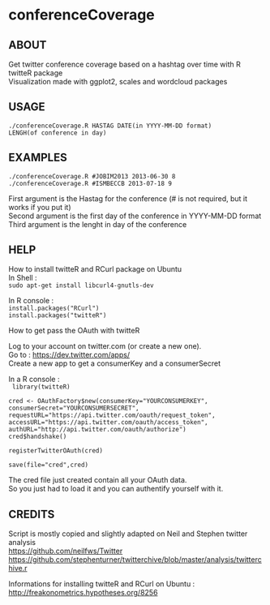 conferenceCoverage
===

ABOUT
---
Get twitter conference coverage based on a hashtag over time with R twitteR package  
Visualization made with ggplot2, scales and wordcloud packages

USAGE
---
<code>./conferenceCoverage.R HASTAG DATE(in YYYY-MM-DD format) LENGH(of conference in day)</code>

EXAMPLES
---
<code>./conferenceCoverage.R #JOBIM2013 2013-06-30 8</code>  
<code>./conferenceCoverage.R #ISMBECCB 2013-07-18 9</code>

First argument is the Hastag for the conference (# is not required, but it works if you put it)  
Second argument is the first day of the conference in YYYY-MM-DD format  
Third argument is the lenght in day of the conference

HELP
---
How to install twitteR and RCurl package on Ubuntu  
In Shell :  
<code>sudo apt-get install libcurl4-gnutls-dev</code>

In R console :  
<code>install.packages("RCurl")</code>  
<code>install.packages("twitteR")</code>

How to get pass the OAuth with twitteR

Log to your account on twitter.com (or create a new one).  
Go to : https://dev.twitter.com/apps/  
Create a new app to get a consumerKey and a consumerSecret

In a R console :  
<code>
	library(twitteR)  
	cred <- OAuthFactory$new(consumerKey="YOURCONSUMERKEY",  
		consumerSecret="YOURCONSUMERSECRET",  
		requestURL="https://api.twitter.com/oauth/request_token",  
		accessURL="https://api.twitter.com/oauth/access_token",  
		authURL="http://api.twitter.com/oauth/authorize")  
	cred$handshake()  
	registerTwitterOAuth(cred)  
	save(file="cred",cred)
</code>

The cred file just created contain all your OAuth data.  
So you just had to load it and you can authentify yourself with it.

CREDITS
---
Script is mostly copied and slightly adapted on Neil and Stephen twitter analysis  
https://github.com/neilfws/Twitter  
https://github.com/stephenturner/twitterchive/blob/master/analysis/twitterchive.r  

Informations for installing twitteR and RCurl on Ubuntu :  
http://freakonometrics.hypotheses.org/8256  
